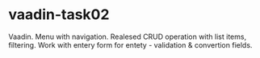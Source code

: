 # vaadin-task02
Vaadin. Menu with navigation. Realesed CRUD operation with list items, filtering. Work with entery form for entety - validation &amp; convertion fields.
